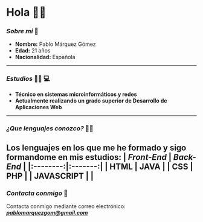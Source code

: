 # **Hola** :raising_hand_man:
### ___Sobre mi___ :bust_in_silhouette:
- **Nombre:** Pablo Márquez Gómez
- **Edad:** 21 años
- **Nacionalidad:** Española
---
### ___Estudios___ :man_student: :computer:
- **Técnico en sistemas microinformáticos y redes**
- **Actualmente realizando un grado superior de Desarrollo de Aplicaciones Web**
---
### ___¿Que lenguajes conozco?___ :man_technologist:
Los lenguajes en los que me he formado y sigo formandome en mis estudios:
| *Front-End* | *Back-End* |
|:--------:|:-------:|
| HTML | JAVA |
| CSS | PHP |
| JAVASCRIPT | |
---
### ___Contacta conmigo___ :e-mail:
Contacta conmigo mediante correo electrónico: ***pablomarquezgom@gmail.com***
